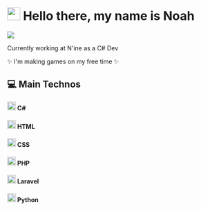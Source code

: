 # <img src="https://img.icons8.com/nolan/512/google-code.png" height="30"/> Hello there, my name is Noah

![](https://komarev.com/ghpvc/?username=noahsmo&color=blueviolet&style=flat-square)

<p> Currently working at N'ine as a C# Dev</p>

<p> ✨ I'm making games on my free time ✨</p>

## 💻 Main Technos

#### <img src="https://img.icons8.com/color/512/c-sharp-logo.png" height="20"/> C#


#### <img src="https://img.icons8.com/color/512/html-5.png" height="20"/> HTML
#### <img src="https://img.icons8.com/fluency/512/css3.png" height="20"/> CSS


#### <img src="https://img.icons8.com/ios-filled/512/php-logo.png" height="20"/> PHP
#### <img src="https://img.icons8.com/fluency/512/laravel.png" height="20"/> Laravel

#### <img src="https://img.icons8.com/color/512/python--v1.png" height="20"/> Python





[github]: https://github.com/noahSmo
[linkedin]: https://linkedin.com/in/noah-petel
[mail]: mailto://noah.petel@gmail.com

<!--
**NoahSmo/NoahSmo** is a ✨ _special_ ✨ repository because its `README.md` (this file) appears on your GitHub profile.

Here are some ideas to get you started:

- 🔭 I’m currently working on ...
- 🌱 I’m currently learning ...
- 👯 I’m looking to collaborate on ...
- 🤔 I’m looking for help with ...
- 💬 Ask me about ...
- 📫 How to reach me: ...
- 😄 Pronouns: ...
- ⚡ Fun fact: ...
-->
